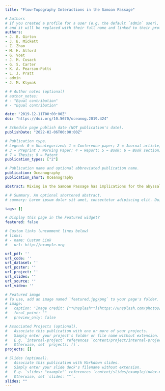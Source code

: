 ```yaml
---
title: "Flow-Topography Interactions in the Samoan Passage"

# Authors
# If you created a profile for a user (e.g. the default `admin` user), write the username (folder name) here 
# and it will be replaced with their full name and linked to their profile.
authors:
- J. B. Girton
- J. B. Mickett
- Z. Zhao
- M. H. Alford
- G. Voet
- J. M. Cusack
- G. S. Carter
- K. A. Pearson-Potts
- L. J. Pratt
- admin
- J. M. Klymak

# # Author notes (optional)
# author_notes:
# - "Equal contribution"
# - "Equal contribution"

date: "2019-12-11T00:00:00Z"
doi: "https://doi.org/10.5670/oceanog.2019.424"

# Schedule page publish date (NOT publication's date).
publishDate: "2022-02-06T00:00:00Z"

# Publication type.
# Legend: 0 = Uncategorized; 1 = Conference paper; 2 = Journal article;
# 3 = Preprint / Working Paper; 4 = Report; 5 = Book; 6 = Book section;
# 7 = Thesis; 8 = Patent
publication_types: ["2"]

# Publication name and optional abbreviated publication name.
publication: Oceanography
publication_short: Oceanography

abstract: Mixing in the Samoan Passage has implications for the abyssal water properties of the entire North Pacific—nearly 20% of the global ocean’s volume. Dense bottom water formed near Antarctica encounters the passage—a gap in a ridge extending from north of Samoa eastward across the Pacific at around 10°S—and forms an energetic cascade much like a river flowing through a canyon. The 2011–2014 Samoan Passage Abyssal Mixing Experiment explored the importance of topography to the dense water flow on a wide range of scales, including (1) constraints on transport due to the overall passage shape and the heights of its multiple sills, (2) rapid changes in water properties along particular pathways at localized mixing hotspots where there is extreme topographic roughness and/or downslope flow acceleration, and (3) diversion and disturbance of flow pathways and density surfaces by small-scale seamounts and ridges. The net result is a complex but fairly steady picture of interconnected pathways with a limited number of intense mixing locations that determine the net water mass transformation. The implication of this set of circumstances is that the dominant features of Samoan Passage flow and mixing (and their responses to variations in incoming or background properties) can be described by the dynamics of a single layer of dense water flowing beneath a less-dense one, combined with mixing and transformation that is determined by the small-scale topography encountered along flow pathways.

# # Summary. An optional shortened abstract.
# summary: Lorem ipsum dolor sit amet, consectetur adipiscing elit. Duis posuere tellus ac convallis placerat. Proin tincidunt magna sed ex sollicitudin condimentum.

tags: []

# Display this page in the Featured widget?
featured: false

# Custom links (uncomment lines below)
# links:
# - name: Custom Link
#   url: http://example.org

url_pdf: ''
url_code: ''
url_dataset: ''
url_poster: ''
url_project: ''
url_slides: ''
url_source: ''
url_video: ''

# Featured image
# To use, add an image named `featured.jpg/png` to your page's folder. 
# image:
#   caption: 'Image credit: [**Unsplash**](https://unsplash.com/photos/pLCdAaMFLTE)'
#   focal_point: ""
#   preview_only: false

# Associated Projects (optional).
#   Associate this publication with one or more of your projects.
#   Simply enter your project's folder or file name without extension.
#   E.g. `internal-project` references `content/project/internal-project/index.md`.
#   Otherwise, set `projects: []`.
projects: []

# Slides (optional).
#   Associate this publication with Markdown slides.
#   Simply enter your slide deck's filename without extension.
#   E.g. `slides: "example"` references `content/slides/example/index.md`.
#   Otherwise, set `slides: ""`.
slides: ""
---
```


<!-- {{% callout note %}}
Click the *Cite* button above to demo the feature to enable visitors to import publication metadata into their reference management software.
{{% /callout %}}

{{% callout note %}}
Create your slides in Markdown - click the *Slides* button to check out the example.
{{% /callout %}}

Supplementary notes can be added here, including [code, math, and images](https://wowchemy.com/docs/writing-markdown-latex/). -->
